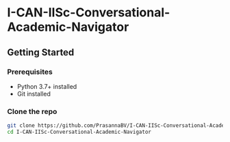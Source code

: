 # I-CAN-IISc-Conversational-Academic-Navigator

## Getting Started

### Prerequisites

- Python 3.7+ installed
- Git installed

### Clone the repo

```bash
git clone https://github.com/PrasannaBV/I-CAN-IISc-Conversational-Academic-Navigator.git
cd I-CAN-IISc-Conversational-Academic-Navigator






